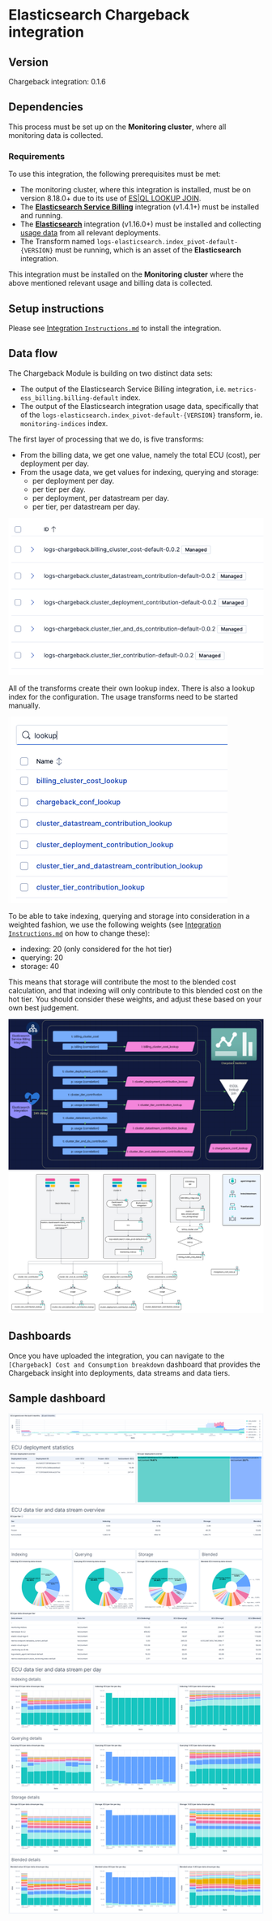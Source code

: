 # Elasticsearch Chargeback integration

## Version

Chargeback integration: 0.1.6

## Dependencies

This process must be set up on the **Monitoring cluster**, where all monitoring data is collected.

### Requirements

To use this integration, the following prerequisites must be met:

- The monitoring cluster, where this integration is installed, must be on version 8.18.0+ due to its use of [ES|QL LOOKUP JOIN](https://www.elastic.co/docs/reference/query-languages/esql/esql-lookup-join).
- The [**Elasticsearch Service Billing**](https://www.elastic.co/docs/reference/integrations/ess_billing/) integration (v1.4.1+) must be installed and running.
- The [**Elasticsearch**](https://www.elastic.co/docs/reference/integrations/elasticsearch/) integration (v1.16.0+) must be installed and collecting [usage data](https://www.elastic.co/docs/reference/integrations/elasticsearch/#indices-and-data-streams-usage-analysis) from all relevant deployments.
- The Transform named `logs-elasticsearch.index_pivot-default-{VERSION}` must be running, which is an asset of the **Elasticsearch** integration.

This integration must be installed on the **Monitoring cluster** where the above mentioned relevant usage and billing data is collected.

## Setup instructions

Please see [Integration `Instructions.md`](Instructions.md) to install the integration.

## Data flow

The Chargeback Module is building on two distinct data sets: 
- The output of the Elasticsearch Service Billing integration, i.e. `metrics-ess_billing.billing-default` index.
- The output of the Elasticsearch integration usage data, specifically that of the `logs-elasticsearch.index_pivot-default-{VERSION}` transform, ie. `monitoring-indices` index.

The first layer of processing that we do, is five transforms: 

- From the billing data, we get one value, namely the total ECU (cost), per deployment per day.
- From the usage data, we get values for indexing, querying and storage:
    - per deployment per day.
    - per tier per day.
    - per deployment, per datastream per day.
    - per tier, per datastream per day.

![Transforms](assets/img/Transforms.png)

All of the transforms create their own lookup index. There is also a lookup index for the configuration. The usage transforms need to be started manually.

![Lookup Indices](assets/img/LookupIndices.png)

To be able to take indexing, querying and storage into consideration in a weighted fashion, we use the following weights (see  [Integration `Instructions.md`](Instructions.md) on how to change these):
- indexing: 20 (only considered for the hot tier)
- querying: 20
- storage: 40

This means that storage will contribute the most to the blended cost calculation, and that indexing will only contribute to this blended cost on the hot tier. You should consider these weights, and adjust these based on your own best judgement. 

![Chargeback flow](assets/img/ChargebackFlow.png)
![data_flow](assets/img/data_flow.png)

## Dashboards

Once you have uploaded the integration, you can navigate to the `[Chargeback] Cost and Consumption breakdown` dashboard that provides the Chargeback insight into deployments, data streams and data tiers.

## Sample dashboard

![Chargeback](<assets/img/[Chargeback] Cost and Consumption breakdown.png>)